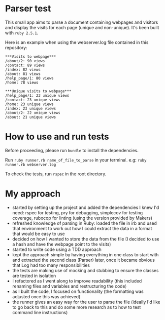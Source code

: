 # Parser test

This small app aims to parse a document containing webpages and visitors and display
the visits for each page (unique and non-unique). It's been built with ```ruby 2.5.1```.

Here is an example when using the webserver.log file contained in this repository:

```
***Visits to webpage***
/about/2: 90 views
/contact: 89 views
/index: 82 views
/about: 81 views
/help_page/1: 80 views
/home: 78 views

***Unique visits to webpage***
/help_page/1: 23 unique views
/contact: 23 unique views
/home: 23 unique views
/index: 23 unique views
/about/2: 22 unique views
/about: 21 unique views

```

# How to use and run tests

Before proceeding, please run ```bundle``` to install the dependencies.

Run ```ruby runner.rb name_of_file_to_parse``` in your terminal.
e.g: ```ruby runner.rb webserver.log```

To check the tests, run ```rspec``` in the root directory.

# My approach

- started by setting up the project and added the dependencies I knew I'd need: rspec for testing, pry for debugging, simplecov for testing coverage, rubocop for linting (using the
version provided by Makers)
- refreshed knowledge of parsing in Ruby: loaded the file in irb and used that
environment to work out how I could extract the data in a format that would be easy
to use
- decided on how I wanted to store the data from the file (I decided to use a hash and have the webpage point to the visits)
- started to write code using a TDD approach
- kept the approach simple by having everything in one class to start with and extracted the second class (Parser) later, once it became obvious that Log had too many responsibilities
- the tests are making use of mocking and stubbing to ensure the classes are tested in isolation
- I refactored as I went along to improve readability (this included renaming files and variables and restructuring the code)
- as I built the code, I focused on functionality (the formatting was adjusted once this was achieved)
- the runner gives an easy way for the user to parse the file (ideally I'd like to go back to this and do some more research as to how to test command line instructions)
